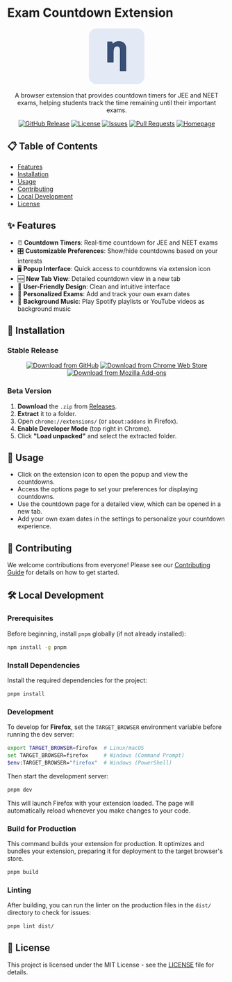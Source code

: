 # Exam Countdown Extension

<p align="center">
  <img src="assets/icons/icon128.png" alt="Exam Countdown Extension Logo" width="128" height="128">
</p>

<p align="center">
  A browser extension that provides countdown timers for JEE and NEET exams, helping students track the time remaining until their important exams.
</p>

<p align="center">
  <a href="https://github.com/NovatraX/exam-countdown-extension/releases"><img src="https://img.shields.io/github/v/release/NovatraX/exam-countdown-extension?style=flat-square" alt="GitHub Release"></a>
  <a href="https://github.com/NovatraX/exam-countdown-extension/blob/main/LICENSE"><img src="https://img.shields.io/github/license/NovatraX/exam-countdown-extension?style=flat-square" alt="License"></a>
  <a href="https://github.com/NovatraX/exam-countdown-extension/issues"><img src="https://img.shields.io/github/issues/NovatraX/exam-countdown-extension?style=flat-square" alt="Issues"></a>
  <a href="https://github.com/NovatraX/exam-countdown-extension/pulls"><img src="https://img.shields.io/github/issues-pr/NovatraX/exam-countdown-extension?style=flat-square" alt="Pull Requests"></a>
  <a href="https://novatra.in/extension/"><img src="https://img.shields.io/badge/Homepage-novatra.in-blue?style=flat-square" alt="Homepage"></a>
</p>

## 📋 Table of Contents

- [Features](#features)
- [Installation](#installation)
- [Usage](#usage)
- [Contributing](#contributing)
- [Local Development](#local-development)
- [License](#license)

## ✨ Features

- ⏰ **Countdown Timers**: Real-time countdown for JEE and NEET exams
- 🎛️ **Customizable Preferences**: Show/hide countdowns based on your interests
- 🖥️ **Popup Interface**: Quick access to countdowns via extension icon
- 🆕 **New Tab View**: Detailed countdown view in a new tab
- 🎨 **User-Friendly Design**: Clean and intuitive interface
- 📅 **Personalized Exams**: Add and track your own exam dates
- 🎵 **Background Music**: Play Spotify playlists or YouTube videos as background music

## 🚀 Installation

### Stable Release

<p align="center">
    <a href="https://github.com/NovatraX/exam-countdown-extension/releases/"><img src="https://img.shields.io/badge/GitHub-blue?style=for-the-badge&logo=github&logoColor=white&labelColor=grey&color=blue" alt="Download from GitHub" height="47" /></a>
    <a href="https://chromewebstore.google.com/detail/mhjcpnnmmalddidegkfcempomlpkkdan"><img src="https://github.com/user-attachments/assets/20a6e44b-fd46-4e6c-8ea6-aad436035753" alt="Download from Chrome Web Store" height="47" /></a>
    <a href="https://addons.mozilla.org/en-US/firefox/addon/exam-countdown/"><img src="https://github.com/user-attachments/assets/c0e99e6b-97cf-4af2-9737-099db7d3538b" alt="Download from Mozilla Add-ons" height="47" /></a>
</p>

### Beta Version

1. **Download** the `.zip` from [Releases](https://github.com/NovatraX/exam-countdown-extension/releases/).
2. **Extract** it to a folder.
3. Open `chrome://extensions/` (or `about:addons` in Firefox).
4. **Enable Developer Mode** (top right in Chrome).
5. Click **"Load unpacked"** and select the extracted folder.

## 📖 Usage

- Click on the extension icon to open the popup and view the countdowns.
- Access the options page to set your preferences for displaying countdowns.
- Use the countdown page for a detailed view, which can be opened in a new tab.
- Add your own exam dates in the settings to personalize your countdown experience.

## 🤝 Contributing

We welcome contributions from everyone! Please see our [Contributing Guide](CONTRIBUTING.md) for details on how to get started.

## 🛠️ Local Development

### Prerequisites

Before beginning, install `pnpm` globally (if not already installed):

```bash
npm install -g pnpm
```

### Install Dependencies

Install the required dependencies for the project:

```bash
pnpm install
```

### Development

To develop for **Firefox**, set the `TARGET_BROWSER` environment variable before running the dev server:

```bash
export TARGET_BROWSER=firefox  # Linux/macOS
set TARGET_BROWSER=firefox     # Windows (Command Prompt)
$env:TARGET_BROWSER="firefox"  # Windows (PowerShell)
```

Then start the development server:

```bash
pnpm dev
```

This will launch Firefox with your extension loaded. The page will automatically reload whenever you make changes to your code.

### Build for Production

This command builds your extension for production. It optimizes and bundles your extension, preparing it for deployment to the target browser's store.

```bash
pnpm build
```

### Linting

After building, you can run the linter on the production files in the `dist/` directory to check for issues:

```bash
pnpm lint dist/
```

## 📄 License

This project is licensed under the MIT License - see the [LICENSE](LICENSE) file for details.
